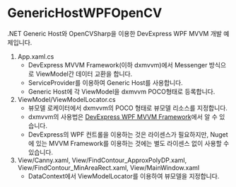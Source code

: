 # GenericHostWPFOpenCV
.NET Generic Host와 OpenCVSharp을 이용한 DevExpress WPF MVVM 개발 예제입니다.

1. App.xaml.cs
    - DevExpress MVVM Framework(이하 dxmvvm)에서 Messenger 방식으로 ViewModel간 데이터 교환을 합니다.
    - ServiceProvider를 이용하여 Generic Host를 사용합니다.
    - Generic Host에 각 ViewModel을 dxmvvm POCO형태로 등록합니다.
2. ViewModel/ViewModelLocator.cs
    - 뷰모델 로케이터에서 dxmvvm의 POCO 형태로 뷰모델 리소스를 지정합니다.
    - dxmvvm의 사용법은 [DevExpress WPF MVVM Framework](https://docs.devexpress.com/WPF/15112/mvvm-framework)에서 알 수 있습니다.
    - DevExpress의 WPF 컨트롤을 이용하는 것은 라이센스가 필요하지만, Nuget에 있는 MVVM Framework를 이용하는 것에는 별도 라이센스 없이 사용할 수 있습니다.
3. View/Canny.xaml, View/FindContour_ApproxPolyDP.xaml, View/FindContour_MinAreaRect.xaml, View/MainWindow.xaml
    - DataContext에서 ViewModelLocator를 이용하여 뷰모델을 지정합니다.
